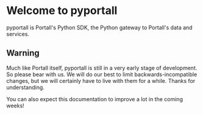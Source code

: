 # Welcome to pyportall

pyportall is Portall's Python SDK, the Python gateway to Portall's data and services.

## Warning

Much like Portall itself, pyportall is still in a very early stage of development. So please bear with us. We will do our best to limit backwards-incompatible changes, but we will certainly have to live with them for a while. Thanks for understanding.

You can also expect this documentation to improve a lot in the coming weeks!
